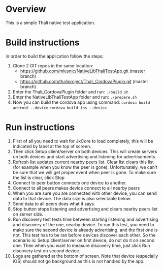 # Overview #

This is a simple Thali native test application.

# Build instructions #

In order to build the application follow the steps:

1. Clone 2 GIT repos in the same location:
    * https://github.com/mlesnic/NativeLibThaliTestApp.git (master branch)
    * https://github.com/thaliproject/Thali_CordovaPlugin.git (master branch)
1. Enter the Thali_CordovaPlugin folder and run:
`./build.sh`
1. Enter the NativeLibThaliTestApp folder and run:
`./prepare.sh`
1. Now you can build the cordova app using command:
`cordova build android --device`
`cordova build ios --device`

# Run instructions #
1. First of all you need to wait for JxCore to load completely, this will be indicated by
   label at the top of screen.
1. Then click Setup client/server on both devices. This will create servers on both devices and start advertising and listening
   for advertisements.
1. Refresh list updates current nearby peers list. Clear list clears this list (for example when you know the peer is gone).
   Unfortunately, we can't be sure that we will get proper event when peer is gone. To make sure the list is clear, click Stop
1. Connect to peer button connects one device to another.
1. Connect to all peers makes device connect to all nearby peers
1. When you are sure you are connected with other device, you can send data to that device. The data size is also
   selectable below.
1. Send data to all peers does what it says.
1. Stop button stops listening and advertising and clears nearby peers list on server side.
1. Run discovery test tests time between starting listening and advertising and discovery of the one, nearby device.
   To run this test, you need to make sure the second device is already advertising, and the first one is not.
   This test has to be ran before devices discover each other.
   So the scenario is:
   Setup client/server on first device, do not do it on second one.
   Then when you want to measure discovery time, just click Run discovery test on second device.
1. Logs are gathered at the bottom of screen.
Note that device (especially iOS) should not go background as this is not handled by the app.
